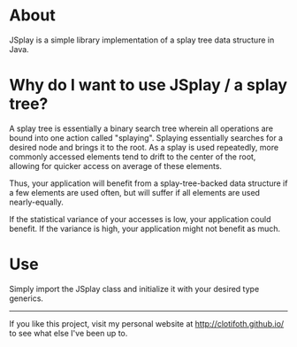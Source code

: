 # About

JSplay is a simple library implementation of a splay tree data structure in Java.

# Why do I want to use JSplay / a splay tree?

A splay tree is essentially a binary search tree wherein all operations are bound into one action called "splaying". Splaying essentially searches for a desired node and brings it to the root. As a splay is used repeatedly, more commonly accessed elements tend to drift to the center of the root, allowing for quicker access on average of these elements.

Thus, your application will benefit from a splay-tree-backed data structure if a few elements are used often, but will suffer if all elements are used nearly-equally.

If the statistical variance of your accesses is low, your application could benefit. If the variance is high, your application might not benefit as much.

# Use

Simply import the JSplay class and initialize it with your desired type generics.

----

If you like this project, visit my personal website at http://clotifoth.github.io/ to see what else I've been up to.
